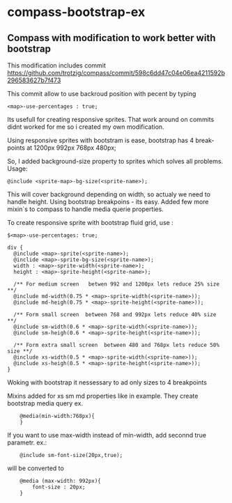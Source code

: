 compass-bootstrap-ex
====================

Compass with modification to work better with bootstrap
---

This modification includes commit https://github.com/trotzig/compass/commit/598c6dd47c04e06ea4211592b296583627b7f473

This commit allow to use backroud position with pecent by typing
    
    <map>-use-percentages : true;
    
Its usefull for creating responsive sprites. That work around on commits didnt worked for me so i created my own modification.

Using  responsive sprites with bootstram is ease, bootstrap has 4 break-points at 1200px 992px 768px 480px;

So, I added background-size property to sprites which solves all problems.
Usage:
    
    @include <sprite-map>-bg-size(<sprite-name>);
    
This will cover background depending on width, so actualy we need to handle height.
Using bootstrap breakpoins - its easy.
Added few more mixin`s to compass to handle media querie properties.

To create responsive sprite with bootstrap fluid grid, use :

    $<map>-use-percentages: true;

    div {
      @include <map>-sprite(<sprite-name>);
      @inclide <map>-sprite-bg-size(<sprite-name>);
      width : <map>-sprite-width(<sprite-name>);
      height : <map>-sprite-height(<sprite-name>);
      
      /** For medium screen   betwen 992 and 1200px lets reduce 25% size **/
      @include md-width(0.75 * <map>-sprite-width(<sprite-name>));
      @include md-heigh(0.75 * <map>-sprite-height(<sprite-name>));
      
      /** Form small screen  between 768 and 992px lets reduce 40% size **/
      @include sm-width(0.6 * <map>-sprite-width(<sprite-name>));
      @include sm-heigh(0.6 * <map>-sprite-height(<sprite-name>));
      
      /** Form extra small screen  between 480 and 768px lets reduce 50% size **/
      @include xs-width(0.5 * <map>-sprite-width(<sprite-name>));
      @include xs-heigh(0.5 * <map>-sprite-height(<sprite-name>));
    }
    
Woking with bootstrap it nessessary to ad only sizes to 4 breakpoints


Mixins added for xs sm md properties like in example.
They create bootstrap media query 
ex. 

        @media(min-width:768px){
        }
        
If you want to use max-width instead of min-width, add seconnd true parametr.
ex.:

        @include sm-font-size(20px,true);
        
will be converted to

        @media (max-width: 992px){
            font-size : 20px;
        }
